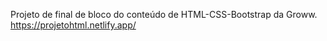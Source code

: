 Projeto de final de bloco do conteúdo de HTML-CSS-Bootstrap da Groww.
https://projetohtml.netlify.app/
